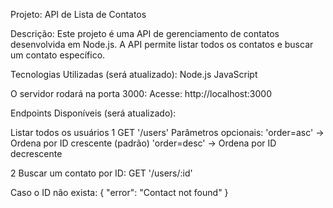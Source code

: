 Projeto: 
API de Lista de Contatos

Descrição:
Este projeto é uma API de gerenciamento de contatos desenvolvida em Node.js. A API permite listar todos os contatos e buscar um contato específico.

Tecnologias Utilizadas (será atualizado):
Node.js
JavaScript

O servidor rodará na porta 3000: 
Acesse: http://localhost:3000

Endpoints Disponíveis (será atualizado):

Listar todos os usuários
1 GET '/users'
Parâmetros opcionais:
'order=asc' → Ordena por ID crescente (padrão)
'order=desc' → Ordena por ID decrescente

2 Buscar um contato por ID:
GET '/users/:id'

Caso o ID não exista:
{ "error": "Contact not found" }
